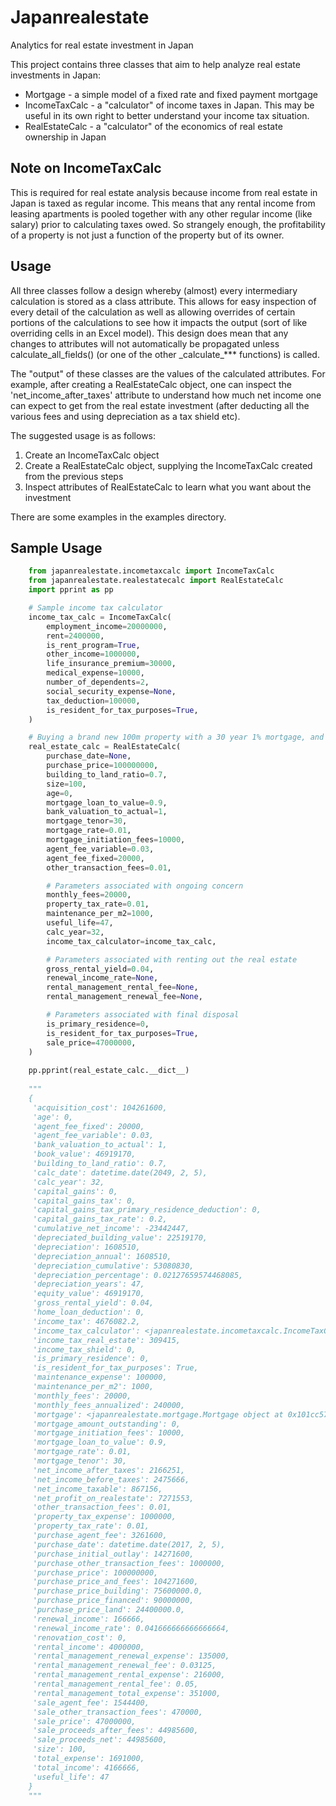 # Japanrealestate

Analytics for real estate investment in Japan

This project contains three classes that aim to help analyze real estate investments in Japan:
* Mortgage - a simple model of a fixed rate and fixed payment mortgage
* IncomeTaxCalc - a "calculator" of income taxes in Japan. This may be useful in its own right to better understand
your income tax situation.
* RealEstateCalc - a "calculator" of the economics of real estate ownership in Japan

## Note on IncomeTaxCalc
This is required for real estate analysis because income from real estate in Japan is taxed as regular income. This
means that any rental income from leasing apartments is pooled together with any other regular income (like salary)
prior to calculating taxes owed. So strangely enough, the profitability of a property is not just a function of the
property but of its owner.

## Usage
All three classes follow a design whereby (almost) every intermediary calculation is stored as a class attribute.
This allows for easy inspection of every detail of the calculation as well as allowing overrides of certain portions of
the calculations to see how it impacts the output (sort of like overriding cells in an Excel model).
This design does mean that any changes to attributes will not automatically be propagated unless calculate_all_fields()
(or one of the other \_calculate_*** functions) is called.

The "output" of these classes are the values of the calculated attributes. For example, after creating a RealEstateCalc
object, one can inspect the 'net_income_after_taxes' attribute to understand how much net income one can expect to get
from the real estate investment (after deducting all the various fees and using depreciation as a tax shield etc).

The suggested usage is as follows:

1. Create an IncomeTaxCalc object
2. Create a RealEstateCalc object, supplying the IncomeTaxCalc created from the previous steps
3. Inspect attributes of RealEstateCalc to learn what you want about the investment

There are some examples in the examples directory.
  
## Sample Usage

```python
    from japanrealestate.incometaxcalc import IncomeTaxCalc
    from japanrealestate.realestatecalc import RealEstateCalc
    import pprint as pp

    # Sample income tax calculator 
    income_tax_calc = IncomeTaxCalc(
        employment_income=20000000,
        rent=2400000,
        is_rent_program=True,
        other_income=1000000,
        life_insurance_premium=30000,
        medical_expense=10000,
        number_of_dependents=2,
        social_security_expense=None,
        tax_deduction=100000,
        is_resident_for_tax_purposes=True,
    )

    # Buying a brand new 100m property with a 30 year 1% mortgage, and selling it 32 years later
    real_estate_calc = RealEstateCalc(
        purchase_date=None,
        purchase_price=100000000,
        building_to_land_ratio=0.7,
        size=100,
        age=0,
        mortgage_loan_to_value=0.9,
        bank_valuation_to_actual=1,
        mortgage_tenor=30,
        mortgage_rate=0.01,
        mortgage_initiation_fees=10000,
        agent_fee_variable=0.03,
        agent_fee_fixed=20000,
        other_transaction_fees=0.01,

        # Parameters associated with ongoing concern
        monthly_fees=20000,
        property_tax_rate=0.01,
        maintenance_per_m2=1000,
        useful_life=47,
        calc_year=32,
        income_tax_calculator=income_tax_calc,

        # Parameters associated with renting out the real estate
        gross_rental_yield=0.04,
        renewal_income_rate=None,
        rental_management_rental_fee=None,
        rental_management_renewal_fee=None,

        # Parameters associated with final disposal
        is_primary_residence=0,
        is_resident_for_tax_purposes=True,
        sale_price=47000000,
    )
    
    pp.pprint(real_estate_calc.__dict__)
    
    """
    {
     'acquisition_cost': 104261600,
     'age': 0,
     'agent_fee_fixed': 20000,
     'agent_fee_variable': 0.03,
     'bank_valuation_to_actual': 1,
     'book_value': 46919170,
     'building_to_land_ratio': 0.7,
     'calc_date': datetime.date(2049, 2, 5),
     'calc_year': 32,
     'capital_gains': 0,
     'capital_gains_tax': 0,
     'capital_gains_tax_primary_residence_deduction': 0,
     'capital_gains_tax_rate': 0.2,
     'cumulative_net_income': -23442447,
     'depreciated_building_value': 22519170,
     'depreciation': 1608510,
     'depreciation_annual': 1608510,
     'depreciation_cumulative': 53080830,
     'depreciation_percentage': 0.02127659574468085,
     'depreciation_years': 47,
     'equity_value': 46919170,
     'gross_rental_yield': 0.04,
     'home_loan_deduction': 0,
     'income_tax': 4676082.2,
     'income_tax_calculator': <japanrealestate.incometaxcalc.IncomeTaxCalc object at 0x101cc57b8>,
     'income_tax_real_estate': 309415,
     'income_tax_shield': 0,
     'is_primary_residence': 0,
     'is_resident_for_tax_purposes': True,
     'maintenance_expense': 100000,
     'maintenance_per_m2': 1000,
     'monthly_fees': 20000,
     'monthly_fees_annualized': 240000,
     'mortgage': <japanrealestate.mortgage.Mortgage object at 0x101cc57f0>,
     'mortgage_amount_outstanding': 0,
     'mortgage_initiation_fees': 10000,
     'mortgage_loan_to_value': 0.9,
     'mortgage_rate': 0.01,
     'mortgage_tenor': 30,
     'net_income_after_taxes': 2166251,
     'net_income_before_taxes': 2475666,
     'net_income_taxable': 867156,
     'net_profit_on_realestate': 7271553,
     'other_transaction_fees': 0.01,
     'property_tax_expense': 1000000,
     'property_tax_rate': 0.01,
     'purchase_agent_fee': 3261600,
     'purchase_date': datetime.date(2017, 2, 5),
     'purchase_initial_outlay': 14271600,
     'purchase_other_transaction_fees': 1000000,
     'purchase_price': 100000000,
     'purchase_price_and_fees': 104271600,
     'purchase_price_building': 75600000.0,
     'purchase_price_financed': 90000000,
     'purchase_price_land': 24400000.0,
     'renewal_income': 166666,
     'renewal_income_rate': 0.041666666666666664,
     'renovation_cost': 0,
     'rental_income': 4000000,
     'rental_management_renewal_expense': 135000,
     'rental_management_renewal_fee': 0.03125,
     'rental_management_rental_expense': 216000,
     'rental_management_rental_fee': 0.05,
     'rental_management_total_expense': 351000,
     'sale_agent_fee': 1544400,
     'sale_other_transaction_fees': 470000,
     'sale_price': 47000000,
     'sale_proceeds_after_fees': 44985600,
     'sale_proceeds_net': 44985600,
     'size': 100,
     'total_expense': 1691000,
     'total_income': 4166666,
     'useful_life': 47
    }
    """ 
```
